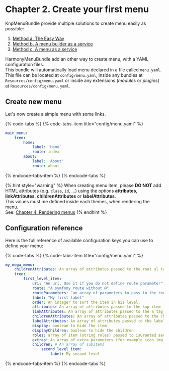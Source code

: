 # Chapter 2. Create your first menu

KnpMenuBundle provide multiple solutions to create menu easily as possible:

1. [Method a. The Easy Way](https://symfony.com/doc/master/bundles/KnpMenuBundle/index.html#method-a-the-easy-way-yay)
2. [Method b. A menu builder as a service](https://symfony.com/doc/master/bundles/KnpMenuBundle/menu_builder_service.html)
3. [Method c. A menu as a service](https://symfony.com/doc/master/bundles/KnpMenuBundle/menu_service.html)

HarmonyMenuBundle add an other way to create menu, with a YAML configuration files.  
This bundle will automatically load menu declared in a file called `menu.yaml`.  
This file can be located at `config/menu.yaml`, inside any bundles at `Resources/config/menu.yaml` or inside any extensions \(_modules_ or _plugins_\) at `Resources/config/menu.yaml`.

## Create new menu

Let's now create a simple menu with some links.

{% code-tabs %}
{% code-tabs-item title="config/menu.yaml" %}
```yaml
main_menu:
    tree:
        home:
            label: 'Home'
            route: index
        about:
            label: 'About'
            route: about
```
{% endcode-tabs-item %}
{% endcode-tabs %}

{% hint style="warning" %}
When creating menu item, please **DO NOT** add HTML attributes \(e.g. `class`, `id`, ...\) using the options **attributes**, **linkAttributes**, **childrenAttributes** or **labelAttributes**.  
This values must me defined inside each themes, when rendering the menu.  
See: [Chapter 4. Rendering menus](rendering-menus.md)
{% endhint %}

## Configuration reference

Here is the full reference of available configuration keys you can use to define your menu:

{% code-tabs %}
{% code-tabs-item title="config/menu.yaml" %}
```yaml
my_mega_menu:
    childrenAttributes: An array of attributes passed to the root ul tag
    tree:
        first_level_item:
            uri: "An uri. Use it if you do not define route parameter"
            route: "A symfony route without @"
            routeParameters: "an array of parameters to pass to the route"
            label: "My first label"
            order: An integer to sort the item in his level.
            attributes: An array of attributes passed to the knp item
            linkAttributes: An array of attributes passed to the a tag
            childrenAttributes: An array of attributes passed to the chidlren block
            labelAttributes: An array of attributes passed to the label tag
            display: boolean to hide the item
            displayChildren: boolean to hide the children
            roles: array of item (string roles) passed to isGranted securityContext method to check if user has rights in menu items
            extras: An array of extra parameters (for example icon img, additional content etc.)
            children: # An array of subitems
                second_level_item:
                    label: My second level
```
{% endcode-tabs-item %}
{% endcode-tabs %}

